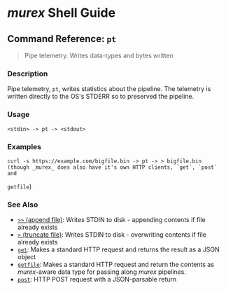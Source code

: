 # _murex_ Shell Guide

## Command Reference: `pt`

> Pipe telemetry. Writes data-types and bytes written

### Description

Pipe telemetry, `pt`, writes statistics about the pipeline. The telemetry is written
directly to the OS's STDERR so to preserved the pipeline.

### Usage

    <stdin> -> pt -> <stdout>

### Examples

    curl -s https://example.com/bigfile.bin -> pt -> > bigfile.bin
    (though _murex_ does also have it's own HTTP clients, `get`, `post` and
`getfile`)

### See Also

* [`>>` (append file)](../commands/greater-than-greater-than.md):
  Writes STDIN to disk - appending contents if file already exists
* [`>` (truncate file)](../commands/greater-than.md):
  Writes STDIN to disk - overwriting contents if file already exists
* [`get`](../commands/get.md):
  Makes a standard HTTP request and returns the result as a JSON object
* [`getfile`](../commands/getfile.md):
  Makes a standard HTTP request and return the contents as _murex_-aware data type for passing along _murex_ pipelines.
* [`post`](../commands/post.md):
  HTTP POST request with a JSON-parsable return